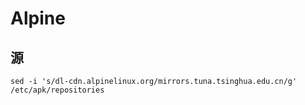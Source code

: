 # Alpine

## 源

```
sed -i 's/dl-cdn.alpinelinux.org/mirrors.tuna.tsinghua.edu.cn/g' /etc/apk/repositories
```
